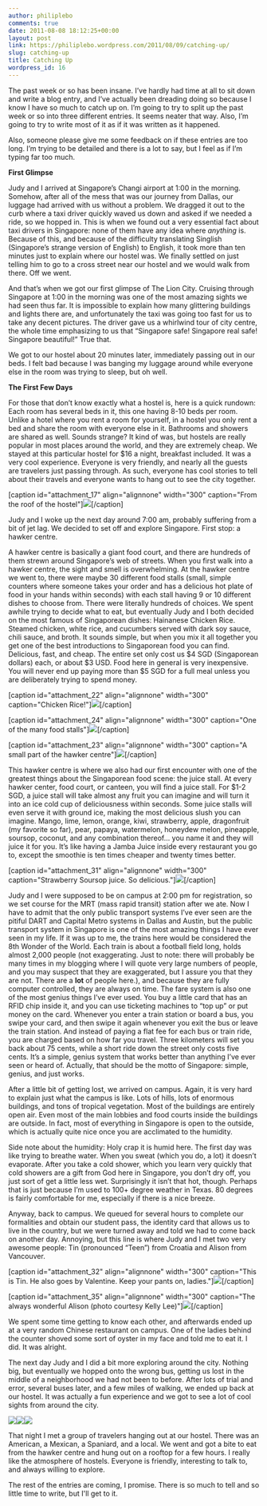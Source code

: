 ```yaml
---
author: philiplebo
comments: true
date: 2011-08-08 18:12:25+00:00
layout: post
link: https://philiplebo.wordpress.com/2011/08/09/catching-up/
slug: catching-up
title: Catching Up
wordpress_id: 16
---
```




The past week or so has been insane. I’ve hardly had time at all to sit down and write a blog entry, and I’ve actually been dreading doing so because I know I have so much to catch up on. I’m going to try to split up the past week or so into three different entries. It seems neater that way. Also, I’m going to try to write most of it as if it was written as it happened.

Also, someone please give me some feedback on if these entries are too long. I’m trying to be detailed and there is a lot to say, but I feel as if I’m typing far too much.




**First Glimpse**

Judy and I arrived at Singapore’s Changi airport at 1:00 in the morning. Somehow, after all of the mess that was our journey from Dallas, our luggage had arrived with us without a problem. We dragged it out to the curb where a taxi driver quickly waved us down and asked if we needed a ride, so we hopped in. This is when we found out a very essential fact about taxi drivers in Singapore: none of them have any idea where _anything_ is. Because of this, and because of the difficulty translating Singlish (Singapore’s strange version of English) to English, it took more than ten minutes just to explain where our hostel was. We finally settled on just telling him to go to a cross street near our hostel and we would walk from there. Off we went.

And that’s when we got our first glimpse of The Lion City. Cruising through Singapore at 1:00 in the morning was one of the most amazing sights we had seen thus far. It is impossible to explain how many glittering buildings and lights there are, and unfortunately the taxi was going too fast for us to take any decent pictures. The driver gave us a whirlwind tour of city centre, the whole time emphasizing to us that “Singapore safe! Singapore real safe! Singapore beautiful!” True that.

We got to our hostel about 20 minutes later, immediately passing out in our beds. I felt bad because I was banging my luggage around while everyone else in the room was trying to sleep, but oh well.

**The First Few Days**

For those that don’t know exactly what a hostel is, here is a quick rundown: Each room has several beds in it, this one having 8-10 beds per room. Unlike a hotel where you rent a room for yourself, in a hostel you only rent a bed and share the room with everyone else in it. Bathrooms and showers are shared as well. Sounds strange? It kind of was, but hostels are really popular in most places around the world, and they are extremely cheap. We stayed at this particular hostel for $16 a night, breakfast included. It was a very cool experience. Everyone is very friendly, and nearly all the guests are travelers just passing through. As such, everyone has cool stories to tell about their travels and everyone wants to hang out to see the city together.

[caption id="attachment_17" align="alignnone" width="300" caption="From the roof of the hostel"][![](http://philiplebo.files.wordpress.com/2011/08/img_1600.jpg?w=300)](http://philiplebo.files.wordpress.com/2011/08/img_1600.jpg)[/caption]

Judy and I woke up the next day around 7:00 am, probably suffering from a bit of jet lag. We decided to set off and explore Singapore. First stop: a hawker centre.

A hawker centre is basically a giant food court, and there are hundreds of them strewn around Singapore’s web of streets. When you first walk into a hawker centre, the sight and smell is overwhelming. At the hawker centre we went to, there were maybe 30 different food stalls (small, simple counters where someone takes your order and has a delicious hot plate of food in your hands within seconds) with each stall having 9 or 10 different dishes to choose from. There were literally hundreds of choices. We spent awhile trying to decide what to eat, but eventually Judy and I both decided on the most famous of Singaporean dishes: Hainanese Chicken Rice. Steamed chicken, white rice, and cucumbers served with dark soy sauce, chili sauce, and broth. It sounds simple, but when you mix it all together you get one of the best introductions to Singaporean food you can find. Delicious, fast, and cheap. The entire set only cost us $4 SGD (Singaporean dollars) each, or about $3 USD. Food here in general is very inexpensive. You will never end up paying more than $5 SGD for a full meal unless you are deliberately trying to spend money.

[caption id="attachment_22" align="alignnone" width="300" caption="Chicken Rice!"][![](http://philiplebo.files.wordpress.com/2011/08/img_1614.jpg?w=300)](http://philiplebo.files.wordpress.com/2011/08/img_1614.jpg)[/caption]

[caption id="attachment_24" align="alignnone" width="300" caption="One of the many food stalls"][![](http://philiplebo.files.wordpress.com/2011/08/img_1616.jpg?w=300)](http://philiplebo.files.wordpress.com/2011/08/img_1616.jpg)[/caption]

[caption id="attachment_23" align="alignnone" width="300" caption="A small part of the hawker centre"][![](http://philiplebo.files.wordpress.com/2011/08/img_1615.jpg?w=300)](http://philiplebo.files.wordpress.com/2011/08/img_1615.jpg)[/caption]

This hawker centre is where we also had our first encounter with one of the greatest things about the Singaporean food scene: the juice stall. At every hawker center, food court, or canteen, you will find a juice stall. For $1-2 SGD, a juice stall will take almost any fruit you can imagine and will turn it into an ice cold cup of deliciousness within seconds. Some juice stalls will even serve it with ground ice, making the most delicious slush you can imagine. Mango, lime, lemon, orange, kiwi, strawberry, apple, dragonfruit (my favorite so far), pear, papaya, watermelon, honeydew melon, pineapple, soursop, coconut, and any combination thereof… you name it and they will juice it for you. It’s like having a Jamba Juice inside every restaurant you go to, except the smoothie is ten times cheaper and twenty times better.

[caption id="attachment_31" align="alignnone" width="300" caption="Strawberry Soursop juice. So delicious."][![](http://philiplebo.files.wordpress.com/2011/08/img_20110804_133024.jpg?w=300)](http://philiplebo.files.wordpress.com/2011/08/img_20110804_133024.jpg)[/caption]

Judy and I were supposed to be on campus at 2:00 pm for registration, so we set course for the MRT (mass rapid transit) station after we ate. Now I have to admit that the only public transport systems I’ve ever seen are the pitiful DART and Capital Metro systems in Dallas and Austin, but the public transport system in Singapore is one of the most amazing things I have ever seen in my life. If it was up to me, the trains here would be considered the 8th Wonder of the World. Each train is about a football field long, holds almost 2,000 people (not exaggerating. Just to note: there will probably be many times in my blogging where I will quote very large numbers of people, and you may suspect that they are exaggerated, but I assure you that they are not. There are a **lot** of people here.), and because they are fully computer controlled, they are always on time. The fare system is also one of the most genius things I’ve ever used. You buy a little card that has an RFID chip inside it, and you can use ticketing machines to “top up” or put money on the card. Whenever you enter a train station or board a bus, you swipe your card, and then swipe it again whenever you exit the bus or leave the train station. And instead of paying a flat fee for each bus or train ride, you are charged based on how far you travel. Three kilometers will set you back about 75 cents, while a short ride down the street only costs five cents. It’s a simple, genius system that works better than anything I’ve ever seen or heard of. Actually, that should be the motto of Singapore: simple, genius, and just works.

After a little bit of getting lost, we arrived on campus. Again, it is very hard to explain just what the campus is like. Lots of hills, lots of enormous buildings, and tons of tropical vegetation. Most of the buildings are entirely open air. Even most of the main lobbies and food courts inside the buildings are outside. In fact, most of everything in Singapore is open to the outside, which is actually quite nice once you are acclimated to the humidity.

Side note about the humidity: Holy crap it is humid here. The first day was like trying to breathe water. When you sweat (which you do, a lot) it doesn’t evaporate. After you take a cold shower, which you learn very quickly that cold showers are a gift from God here in Singapore, you don’t dry off, you just sort of get a little less wet. Surprisingly it isn’t that hot, though. Perhaps that is just because I’m used to 100+ degree weather in Texas. 80 degrees is fairly comfortable for me, especially if there is a nice breeze.

Anyway, back to campus. We queued for several hours to complete our formalities and obtain our student pass, the identity card that allows us to live in the country, but we were turned away and told we had to come back on another day. Annoying, but this line is where Judy and I met two very awesome people: Tin (pronounced “Teen”) from Croatia and Alison from Vancouver.

[caption id="attachment_32" align="alignnone" width="300" caption="This is Tin. He also goes by Valentine. Keep your pants on, ladies."][![](http://philiplebo.files.wordpress.com/2011/08/img_1795.jpg?w=300)](http://philiplebo.files.wordpress.com/2011/08/img_1795.jpg)[/caption]





[caption id="attachment_35" align="alignnone" width="300" caption="The always wonderful Alison (photo courtesy Kelly Lee)"][![](http://philiplebo.files.wordpress.com/2011/08/aug-5-icalooking-for-bus-terminal-21.jpg?w=300)](http://philiplebo.files.wordpress.com/2011/08/aug-5-icalooking-for-bus-terminal-21.jpg)[/caption]

We spent some time getting to know each other, and afterwards ended up at a very random Chinese restaurant on campus. One of the ladies behind the counter shoved some sort of oyster in my face and told me to eat it. I did. It was alright.

The next day Judy and I did a bit more exploring around the city. Nothing big, but eventually we hopped onto the wrong bus, getting us lost in the middle of a neighborhood we had not been to before. After lots of trial and error, several buses later, and a few miles of walking, we ended up back at our hostel. It was actually a fun experience and we got to see a lot of cool sights from around the city.

[![](http://philiplebo.files.wordpress.com/2011/08/img_1638.jpg?w=300)](http://philiplebo.files.wordpress.com/2011/08/img_1638.jpg)[![](http://philiplebo.files.wordpress.com/2011/08/img_1631.jpg?w=300)](http://philiplebo.files.wordpress.com/2011/08/img_1631.jpg)[![](http://philiplebo.files.wordpress.com/2011/08/img_1627.jpg?w=300)](http://philiplebo.files.wordpress.com/2011/08/img_1627.jpg)

That night I met a group of travelers hanging out at our hostel. There was an American, a Mexican, a Spaniard, and a local. We went and got a bite to eat from the hawker centre and hung out on a rooftop for a few hours. I really like the atmosphere of hostels. Everyone is friendly, interesting to talk to, and always willing to explore.

The rest of the entries are coming, I promise. There is so much to tell and so little time to write, but I'll get to it.


